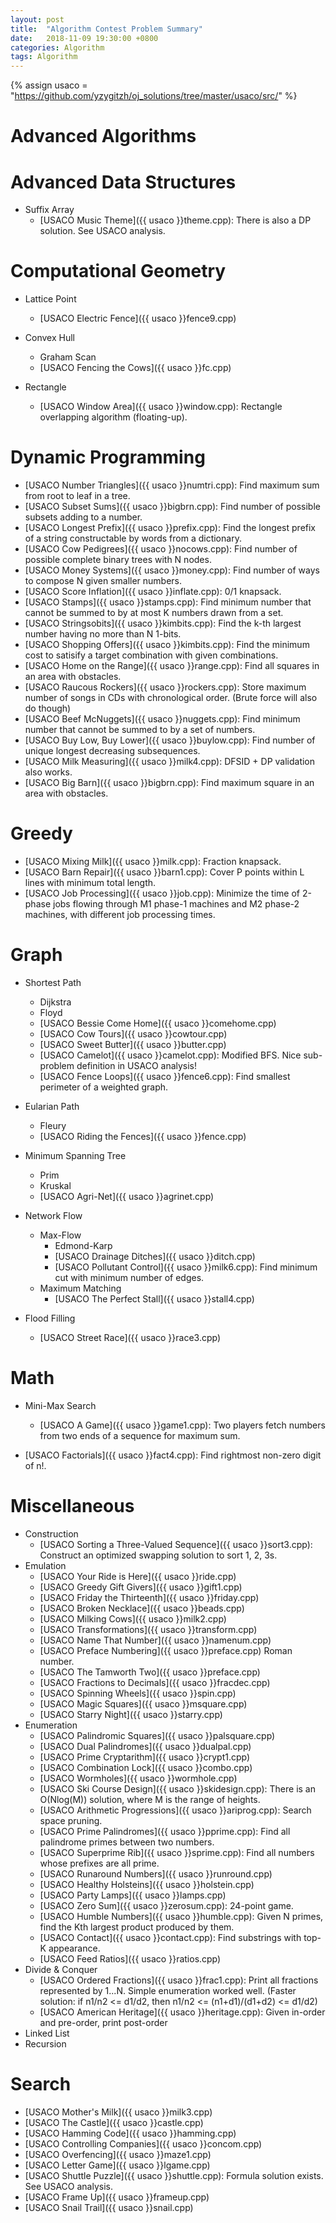 ```yaml
---
layout: post
title:  "Algorithm Contest Problem Summary"
date:   2018-11-09 19:30:00 +0800
categories: Algorithm
tags: Algorithm
---
```


{% assign usaco = "https://github.com/yzygitzh/oj_solutions/tree/master/usaco/src/" %}

# Advanced Algorithms

# Advanced Data Structures

* Suffix Array
    * [USACO Music Theme]({{ usaco }}theme.cpp): There is also a DP solution. See USACO analysis.

# Computational Geometry

* Lattice Point
    * [USACO Electric Fence]({{ usaco }}fence9.cpp)

* Convex Hull
    * Graham Scan
    * [USACO Fencing the Cows]({{ usaco }}fc.cpp)

* Rectangle
    * [USACO Window Area]({{ usaco }}window.cpp): Rectangle overlapping algorithm (floating-up).

# Dynamic Programming

* [USACO Number Triangles]({{ usaco }}numtri.cpp): Find maximum sum from root to leaf in a tree.
* [USACO Subset Sums]({{ usaco }}bigbrn.cpp): Find number of possible subsets adding to a number.
* [USACO Longest Prefix]({{ usaco }}prefix.cpp): Find the longest prefix of a string constructable by words from a dictionary.
* [USACO Cow Pedigrees]({{ usaco }}nocows.cpp): Find number of possible complete binary trees with N nodes.
* [USACO Money Systems]({{ usaco }}money.cpp): Find number of ways to compose N given smaller numbers.
* [USACO Score Inflation]({{ usaco }}inflate.cpp): 0/1 knapsack. 
* [USACO Stamps]({{ usaco }}stamps.cpp): Find minimum number that cannot be summed to by at most K numbers drawn from a set.
* [USACO Stringsobits]({{ usaco }}kimbits.cpp): Find the k-th largest number having no more than N 1-bits.
* [USACO Shopping Offers]({{ usaco }}kimbits.cpp): Find the minimum cost to satisify a target combination with given combinations.
* [USACO Home on the Range]({{ usaco }}range.cpp): Find all squares in an area with obstacles.
* [USACO Raucous Rockers]({{ usaco }}rockers.cpp): Store maximum number of songs in CDs with chronological order. (Brute force will also do though)
* [USACO Beef McNuggets]({{ usaco }}nuggets.cpp): Find minimum number that cannot be summed to by a set of numbers.
* [USACO Buy Low, Buy Lower]({{ usaco }}buylow.cpp): Find number of unique longest decreasing subsequences.
* [USACO Milk Measuring]({{ usaco }}milk4.cpp): DFSID + DP validation also works.
* [USACO Big Barn]({{ usaco }}bigbrn.cpp): Find maximum square in an area with obstacles.

# Greedy

* [USACO Mixing Milk]({{ usaco }}milk.cpp): Fraction knapsack.
* [USACO Barn Repair]({{ usaco }}barn1.cpp): Cover P points within L lines with minimum total length.
* [USACO Job Processing]({{ usaco }}job.cpp): Minimize the time of 2-phase jobs flowing through M1 phase-1 machines and M2 phase-2 machines, with different job processing times.

# Graph

* Shortest Path
    * Dijkstra
    * Floyd
    * [USACO Bessie Come Home]({{ usaco }}comehome.cpp)
    * [USACO Cow Tours]({{ usaco }}cowtour.cpp)
    * [USACO Sweet Butter]({{ usaco }}butter.cpp)
    * [USACO Camelot]({{ usaco }}camelot.cpp): Modified BFS. Nice sub-problem definition in USACO analysis!
    * [USACO Fence Loops]({{ usaco }}fence6.cpp): Find smallest perimeter of a weighted graph.

* Eularian Path
    * Fleury
    * [USACO Riding the Fences]({{ usaco }}fence.cpp)

* Minimum Spanning Tree
    * Prim
    * Kruskal
    * [USACO Agri-Net]({{ usaco }}agrinet.cpp)

* Network Flow
    * Max-Flow
        * Edmond-Karp
        * [USACO Drainage Ditches]({{ usaco }}ditch.cpp)
        * [USACO Pollutant Control]({{ usaco }}milk6.cpp): Find minimum cut with minimum number of edges.
    * Maximum Matching
        * [USACO The Perfect Stall]({{ usaco }}stall4.cpp)

* Flood Filling
    * [USACO Street Race]({{ usaco }}race3.cpp)

# Math

* Mini-Max Search
    * [USACO A Game]({{ usaco }}game1.cpp): Two players fetch numbers from two ends of a sequence for maximum sum.

* [USACO Factorials]({{ usaco }}fact4.cpp): Find rightmost non-zero digit of n!.

# Miscellaneous

* Construction
    * [USACO Sorting a Three-Valued Sequence]({{ usaco }}sort3.cpp): Construct an optimized swapping solution to sort 1, 2, 3s.
* Emulation
    * [USACO Your Ride is Here]({{ usaco }}ride.cpp)
    * [USACO Greedy Gift Givers]({{ usaco }}gift1.cpp)
    * [USACO Friday the Thirteenth]({{ usaco }}friday.cpp)
    * [USACO Broken Necklace]({{ usaco }}beads.cpp)
    * [USACO Milking Cows]({{ usaco }}milk2.cpp)
    * [USACO Transformations]({{ usaco }}transform.cpp)
    * [USACO Name That Number]({{ usaco }}namenum.cpp)
    * [USACO Preface Numbering]({{ usaco }}preface.cpp) Roman number.
    * [USACO The Tamworth Two]({{ usaco }}preface.cpp)
    * [USACO Fractions to Decimals]({{ usaco }}fracdec.cpp)
    * [USACO Spinning Wheels]({{ usaco }}spin.cpp)
    * [USACO Magic Squares]({{ usaco }}msquare.cpp)
    * [USACO Starry Night]({{ usaco }}starry.cpp)
* Enumeration
    * [USACO Palindromic Squares]({{ usaco }}palsquare.cpp)
    * [USACO Dual Palindromes]({{ usaco }}dualpal.cpp)
    * [USACO Prime Cryptarithm]({{ usaco }}crypt1.cpp)
    * [USACO Combination Lock]({{ usaco }}combo.cpp)
    * [USACO Wormholes]({{ usaco }}wormhole.cpp)
    * [USACO Ski Course Design]({{ usaco }}skidesign.cpp): There is an O(Nlog(M)) solution, where M is the range of heights.
    * [USACO Arithmetic Progressions]({{ usaco }}ariprog.cpp): Search space pruning.
    * [USACO Prime Palindromes]({{ usaco }}pprime.cpp): Find all palindrome primes between two numbers.
    * [USACO Superprime Rib]({{ usaco }}sprime.cpp): Find all numbers whose prefixes are all prime.
    * [USACO Runaround Numbers]({{ usaco }}runround.cpp)
    * [USACO Healthy Holsteins]({{ usaco }}holstein.cpp)
    * [USACO Party Lamps]({{ usaco }}lamps.cpp)
    * [USACO Zero Sum]({{ usaco }}zerosum.cpp): 24-point game.
    * [USACO Humble Numbers]({{ usaco }}humble.cpp): Given N primes, find the Kth largest product produced by them.
    * [USACO Contact]({{ usaco }}contact.cpp): Find substrings with top-K appearance.
    * [USACO Feed Ratios]({{ usaco }}ratios.cpp)
* Divide & Conquer
    * [USACO Ordered Fractions]({{ usaco }}frac1.cpp): Print all fractions represented by 1...N. Simple enumeration worked well. (Faster solution: if n1/n2 <= d1/d2, then n1/n2 <= (n1+d1)/(d1+d2) <= d1/d2)
    * [USACO American Heritage]({{ usaco }}heritage.cpp): Given in-order and pre-order, print post-order
* Linked List
* Recursion

# Search

* [USACO Mother's Milk]({{ usaco }}milk3.cpp)
* [USACO The Castle]({{ usaco }}castle.cpp)
* [USACO Hamming Code]({{ usaco }}hamming.cpp)
* [USACO Controlling Companies]({{ usaco }}concom.cpp)
* [USACO Overfencing]({{ usaco }}maze1.cpp)
* [USACO Letter Game]({{ usaco }}lgame.cpp)
* [USACO Shuttle Puzzle]({{ usaco }}shuttle.cpp): Formula solution exists. See USACO analysis.
* [USACO Frame Up]({{ usaco }}frameup.cpp)
* [USACO Snail Trail]({{ usaco }}snail.cpp)

